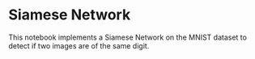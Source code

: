 # Siamese Network

This notebook implements a Siamese Network on the MNIST dataset to detect if two images are of the same digit.